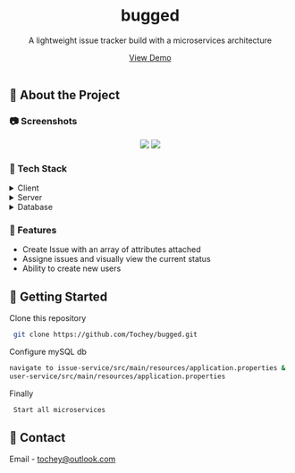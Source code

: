 <div align="center">
  <h1>bugged</h1>
  
  <p>
    A lightweight issue tracker build with a microservices architecture
  </p>
  <a href="https://github.com/Tochey/bugged/files/9178548/buggedDemo.mp4.zip"> View Demo </a>

</div>

<br />

<!-- About the Project -->
## :star2: About the Project

<!-- Screenshots -->
### :camera: Screenshots

<div align="center"> 
 <img src ="https://user-images.githubusercontent.com/54341970/180712737-21a5d2ed-b50e-44b9-a17c-f4ee3b15afe9.png" >
  <img src = "https://user-images.githubusercontent.com/54341970/180704103-97df8088-07f6-4604-9e54-0eaac2a3670c.png">
</div>


<!-- TechStack -->
### :space_invader: Tech Stack

<details>
  <summary>Client</summary>
  <ul>
    <li><a href="https://reactjs.org/">React.js</a></li>
    <li><a href="https://getbootstrap.com/">BootstrapCSS</a></li>
  </ul>
</details>

<details>
  <summary>Server</summary>
  <ul>
    <li><a href="https://www.java.com/en/">Java</a></li>
    <li><a href="https://spring.io/projects/spring-boot">Spring boot</a></li>
    <li><a href="https://spring.io/projects/spring-cloud">Spring Cloud</a></li>
  </ul>
</details>

<details>
<summary>Database</summary>
  <ul>
 <li><a href="https://nestjs.com/">mySQL</a></li>
  </ul>
</details>

<!-- Features -->
### :dart: Features

- Create Issue with an array of attributes attached
- Assigne issues and visually view the current status
- Ability to create new users


<!-- Getting Started -->
## 	:toolbox: Getting Started

Clone this repository

```bash
 git clone https://github.com/Tochey/bugged.git
```

Configure mySQL db

```bash
navigate to issue-service/src/main/resources/application.properties &
user-service/src/main/resources/application.properties
```

Finally
```bash
 Start all microservices
```

<!-- Contact -->
## :handshake: Contact

Email - tochey@outlook.com


